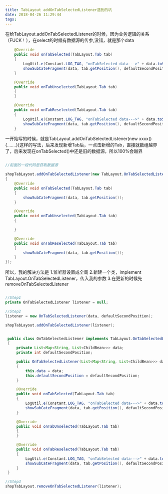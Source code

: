 ```yaml
---
title: TabLayout addOnTabSelectedListener遇到的坑
date: 2018-04-26 11:29:44
tags:
---
```


在给TabLayout.addOnTabSelectedListener的时候，因为业务逻辑的关系（FUCK！），在select的时候有数据源的传参,没错，就是那个data
<!--more-->
```Java
    @Override
    public void onTabSelected(TabLayout.Tab tab)
    {
        LogUtil.e(Constant.LOG_TAG, "onTabSelected data--->" + data.toString());
        showSubCateFragment(data, tab.getPosition(), defaultSecondPosition);
    }

    @Override
    public void onTabUnselected(TabLayout.Tab tab)
    {
    }

    @Override
    public void onTabReselected(TabLayout.Tab tab)
    {
        LogUtil.e(Constant.LOG_TAG, "onTabSelected data--->" + data.toString());
        showSubCateFragment(data, tab.getPosition(), defaultSecondPosition);
    }
```
一开始写的时候，就是TabLayout.addOnTabSelectedListener(new xxxx(){.......})这样的写法，后来发现新增Tab后，一点击新增的Tab，直接就数组越界了，后来发现在onTabSelected()中还是旧的数据源，所以100%会越界
```Java

//前面的一段代码是获取数据源

shopTabLayout.addOnTabSelectedListener(new TabLayout.OnTabSelectedListener()
{
    @Override
    public void onTabSelected(TabLayout.Tab tab)
    {
        showSubCateFragment(data, tab.getPosition());
    }

    @Override
    public void onTabUnselected(TabLayout.Tab tab)
    {

    }

    @Override
    public void onTabReselected(TabLayout.Tab tab)
    {
        showSubCateFragment(data, tab.getPosition());
    }
});

```
所以，我的解决方法是
1.监听器设置成全局
2.新建一个类，implement TabLayout.OnTabSelectedListener，传入我的参数
3.在更新的时候先removeOnTabSelectedListener


```Java

//Step1
private OnTabSelectedListener listener = null;

//Step2
listener = new OnTabSelectedListener(data, defaultSecondPosition);

shopTabLayout.addOnTabSelectedListener(listener);


 public class OnTabSelectedListener implements TabLayout.OnTabSelectedListener
 {
     private List<Map<String, List<ChildBean>>> data;
     private int defaultSecondPosition;

     public OnTabSelectedListener(List<Map<String, List<ChildBean>>> data, int defaultSecondPosition)
     {
         this.data = data;
         this.defaultSecondPosition = defaultSecondPosition;
     }

     @Override
     public void onTabSelected(TabLayout.Tab tab)
     {
         LogUtil.e(Constant.LOG_TAG, "onTabSelected data--->" + data.toString());
         showSubCateFragment(data, tab.getPosition(), defaultSecondPosition);
     }

     @Override
     public void onTabUnselected(TabLayout.Tab tab)
     {
     }

     @Override
     public void onTabReselected(TabLayout.Tab tab)
     {
         LogUtil.e(Constant.LOG_TAG, "onTabSelected data--->" + data.toString());
         showSubCateFragment(data, tab.getPosition(), defaultSecondPosition);
     }
 }

//Step3
shopTabLayout.removeOnTabSelectedListener(listener);
```
